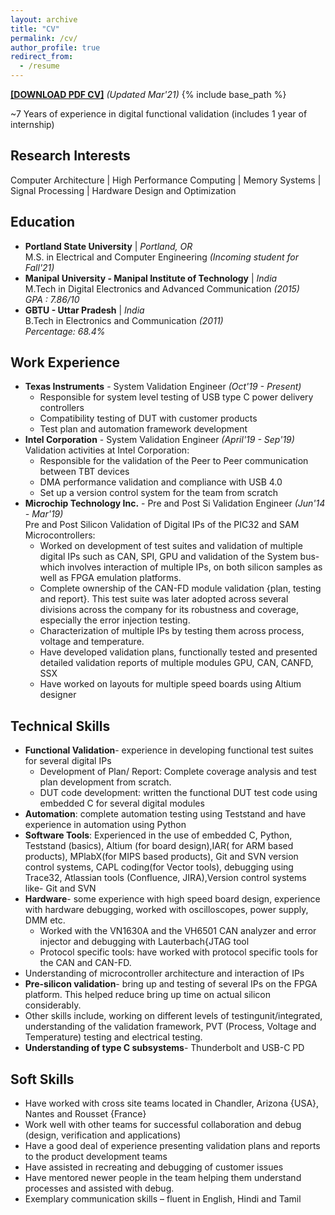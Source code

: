 ```yaml
---
layout: archive
title: "CV"
permalink: /cv/
author_profile: true
redirect_from:
  - /resume
---
```



[**\[DOWNLOAD PDF CV\]**](https://nithyawr90.github.io/files/nithya_resume.pdf)  _(Updated Mar'21)_
{% include base_path %}

~7 Years of experience in digital functional validation (includes 1 year of internship)  

Research Interests
------------------
Computer Architecture \| High Performance Computing \| Memory Systems \| Signal Processing \| Hardware Design and Optimization


Education
---------
* **Portland State University**  \| _Portland, OR_  
	M.S. in Electrical and Computer Engineering _(Incoming student for Fall'21)_
* **Manipal University - Manipal Institute of Technology** \| _India_  
	M.Tech in Digital Electronics and Advanced Communication _(2015)_  
	_GPA : 7.86/10_    
* **GBTU - Uttar Pradesh** \| _India_  
	B.Tech in Electronics and Communication _(2011)_  
	_Percentage: 68.4%_ 
  
  
Work Experience
----------------
* **Texas Instruments** - System Validation Engineer _(Oct'19 - Present)_      
  * Responsible for system level testing of USB type C power  delivery controllers 
  * Compatibility testing of DUT with customer products 
  * Test plan and automation framework development 
* **Intel Corporation** - System Validation Engineer _(April'19 - Sep'19)_    
Validation activities at Intel Corporation:     
  * Responsible for the validation of the Peer to Peer communication between TBT devices  
  * DMA performance validation and compliance with USB 4.0  
  * Set up a version control system for the team from scratch
* **Microchip Technology Inc.** - Pre and Post Si Validation Engineer _(Jun'14 - Mar'19)_     
Pre and Post Silicon Validation of Digital IPs of the PIC32 and SAM  Microcontrollers:     
  * Worked on development of test suites and validation of multiple digital IPs such as CAN, SPI, GPU and validation of the System bus- which involves interaction of multiple IPs, on  both silicon samples as well as FPGA emulation platforms. 
  * Complete ownership of the CAN-FD module validation {plan,  testing and report}. This test suite was later adopted across several divisions across the company for its robustness and coverage, especially the error injection testing. 
  * Characterization of multiple IPs by testing them across process, voltage and temperature. 
  * Have developed validation plans, functionally tested and presented detailed validation reports of multiple modules GPU, CAN, CANFD, SSX 
  * Have worked on layouts for multiple speed boards using Altium designer  

Technical Skills
------------------
* **Functional Validation**- experience in developing functional test suites for several digital IPs
	* Development of Plan/ Report: Complete coverage analysis and test plan development from scratch. 
	* DUT code development: written the functional DUT test code using embedded C for several digital modules 
* **Automation**: complete automation testing using Teststand and have experience in automation using Python 
* **Software Tools**: Experienced in the use of embedded C, Python, Teststand (basics), Altium (for board design),IAR( for ARM based products), MPlabX(for MIPS based products), Git and SVN version control systems, CAPL coding(for Vector tools), debugging using Trace32, Atlassian tools (Confluence, JIRA),Version control systems like- Git and SVN
* **Hardware**- some experience with high speed board design, experience with hardware debugging, worked with oscilloscopes, power supply, DMM etc.
	* Worked with the VN1630A and the VH6501 CAN analyzer and error injector and debugging with Lauterbach{JTAG tool
	* Protocol specific tools: have worked with protocol specific tools for the CAN and CAN-FD. 
* Understanding of microcontroller architecture and interaction of IPs
* **Pre-silicon validation**- bring up and testing of several IPs on the FPGA platform. This helped reduce bring up time on actual silicon considerably.
* Other skills include, working on different levels of testingunit/integrated, understanding of the validation framework, PVT (Process, Voltage and Temperature) testing and electrical testing. 
* **Understanding of type C subsystems**- Thunderbolt and USB-C PD

Soft Skills
-----------------------
* Have worked with cross site teams located in Chandler, Arizona {USA}, Nantes and Rousset {France} 
* Work well with other teams for successful collaboration and debug (design, verification and applications)
* Have a good deal of experience presenting validation plans and reports to the product development teams 
* Have assisted in recreating and debugging of customer issues
* Have mentored newer people in the team helping them understand processes and assisted with debug. 
* Exemplary communication skills – fluent in English, Hindi and Tamil



<!---
 <ul>{% for post in site.publications %}
    {% include archive-single-cv.html %}
  {% endfor %}</ul>
  
Talks
--------
  <ul>{% for post in site.talks %}
    {% include archive-single-talk-cv.html %}
  {% endfor %}</ul>
  
Teaching
----------
  <ul>{% for post in site.teaching %}
    {% include archive-single-cv.html %}
  {% endfor %}</ul>
  
Service and leadership
-------------
* Currently signed in to 43 different slack teams

-->
